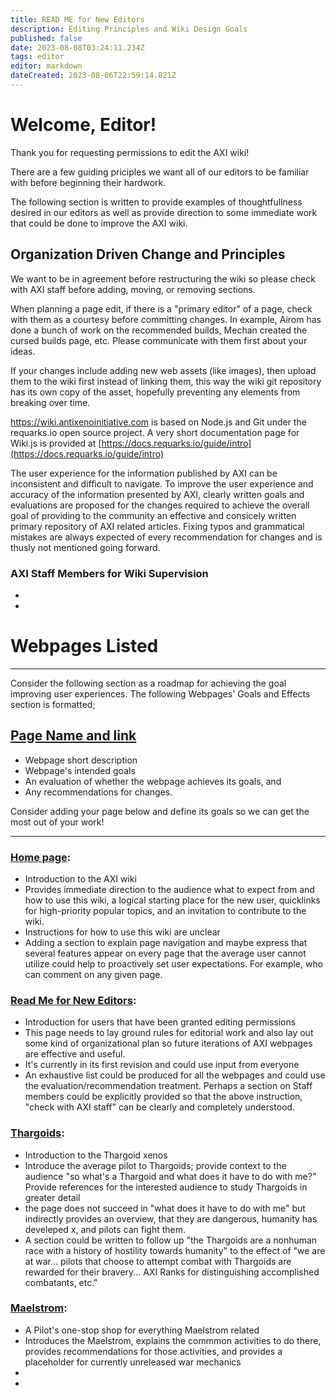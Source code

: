 ```yaml
---
title: READ ME for New Editors
description: Editing Principles and Wiki Design Goals
published: false
date: 2023-08-08T03:24:11.234Z
tags: editor
editor: markdown
dateCreated: 2023-08-06T22:59:14.821Z
---
```


# Welcome, Editor!

Thank you for requesting permissions to edit the AXI wiki!

There are a few guiding priciples we want all of our editors to be familiar with before beginning their hardwork.

The following section is written to provide examples of thoughtfullness desired in our editors as well as provide direction to some immediate work that could be done to improve the AXI wiki.

## Organization Driven Change and Principles

We want to be in agreement before restructuring the wiki so please check with AXI staff before adding, moving, or removing sections.

When planning a page edit, if there is a "primary editor" of a page, check with them as a courtesy before committing changes. In example, Airom has done a bunch of work on the recommended builds, Mechan created the cursed builds page, etc. Please communicate with them first about your ideas.

If your changes include adding new web assets (like images), then upload them to the wiki first instead of linking them, this way the wiki git repository has its own copy of the asset, hopefully preventing any elements from breaking over time.

https://wiki.antixenoinitiative.com is based on Node.js and Git under the requarks.io open source project. A very short documentation page for Wiki.js is provided at [https://docs.requarks.io/guide/intro](https://docs.requarks.io/guide/intro)

The user experience for the information published by AXI can be inconsistent and difficult to navigate. To improve the user experience and accuracy of the information presented by AXI, clearly written goals and evaluations are proposed for the changes required to achieve the overall goal of providing to the community an effective and consicely written primary repository of AXI related articles. Fixing typos and grammatical mistakes are always expected of every recommendation for changes and is thusly not mentioned going forward.

### AXI Staff Members for Wiki Supervision
-
-


# Webpages Listed
---
Consider the following section as a roadmap for achieving the goal improving user experiences. The following Webpages' Goals and Effects section is formatted;

[Page Name and link]()
---
  - Webpage short description
  - Webpage's intended goals
  - An evaluation of whether the webpage achieves its goals, and
  - Any recommendations for changes.

Consider adding your page below and define its goals so we can get the most out of your work!

---

### [Home page](/en/home):
- Introduction to the AXI wiki
- Provides immediate direction to the audience what to expect from and how to use this wiki, a logical starting place for the new user, quicklinks for high-priority popular topics, and an invitation to contribute to the wiki.
- Instructions for how to use this wiki are unclear
- Adding a section to explain page navigation and maybe express that several features appear on every page that the average user cannot utilize could help to proactively set user expectations. For example, who can comment on any given page.

### [Read Me for New Editors](/en/READ_ME_New_Editors):
- Introduction for users that have been granted editing permissions
- This page needs to lay ground rules for editorial work and also lay out some kind of organizational plan so future iterations of AXI webpages are effective and useful.
- It's currently in its first revision and could use input from everyone
- An exhaustive list could be produced for all the webpages and could use the evaluation/recommendation treatment. Perhaps a section on Staff members could be explicitly provided so that the above instruction, "check with AXI staff" can be clearly and completely understood.

### [Thargoids](/en/Thargoids):
- Introduction to the Thargoid xenos
- Introduce the average pilot to Thargoids; provide context to the audience "so what's a Thargoid and what does it have to do with me?" Provide references for the interested audience to study Thargoids in greater detail
- the page does not succeed in "what does it have to do with me" but indirectly provides an overview, that they are dangerous, humanity has develeped x, and pilots can fight them.
- A section could be written to follow up "the Thargoids are a nonhuman race with a history of hostility towards humanity" to the effect of "we are at war... pilots that choose to attempt combat with Thargoids are rewarded for their bravery... AXI Ranks for distinguishing accomplished combatants, etc."

### [Maelstrom](/en/Maelstrom):
- A Pilot's one-stop shop for everything Maelstrom related
- Introduces the Maelstrom, explains the commmon activities to do there, provides recommendations for those activities, and provides a placeholder for currently unreleased war mechanics
-
- 